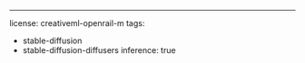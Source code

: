 ---
license: creativeml-openrail-m
tags:
- stable-diffusion
- stable-diffusion-diffusers
inference: true


